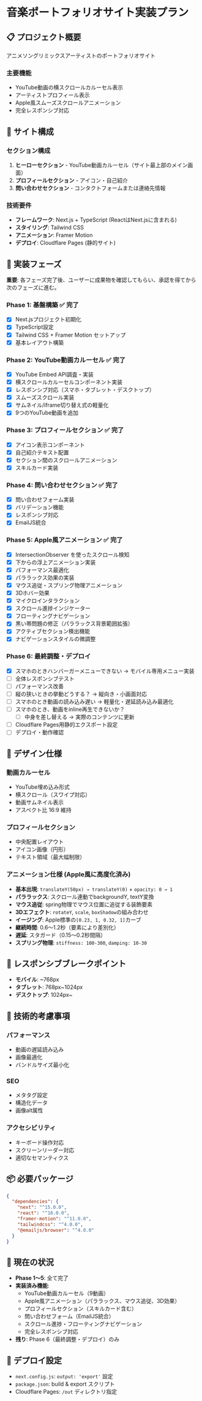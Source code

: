 # 音楽ポートフォリオサイト実装プラン

## 📋 プロジェクト概要
アニメソングリミックスアーティストのポートフォリオサイト

### 主要機能
- YouTube動画の横スクロールカルーセル表示
- アーティストプロフィール表示
- Apple風スムーズスクロールアニメーション
- 完全レスポンシブ対応

## 🎯 サイト構成

### セクション構成
1. **ヒーローセクション** - YouTube動画カルーセル（サイト最上部のメイン画面）
2. **プロフィールセクション** - アイコン・自己紹介
3. **問い合わせセクション** - コンタクトフォームまたは連絡先情報

### 技術要件
- **フレームワーク**: Next.js + TypeScript (ReactはNext.jsに含まれる)
- **スタイリング**: Tailwind CSS
- **アニメーション**: Framer Motion
- **デプロイ**: Cloudflare Pages (静的サイト)

## 🚀 実装フェーズ

**重要**: 各フェーズ完了後、ユーザーに成果物を確認してもらい、承認を得てから次のフェーズに進む。

### Phase 1: 基盤構築 ✅ **完了**
- [x] Next.jsプロジェクト初期化
- [x] TypeScript設定
- [x] Tailwind CSS + Framer Motion セットアップ
- [x] 基本レイアウト構築

### Phase 2: YouTube動画カルーセル ✅ **完了**
- [x] YouTube Embed API調査・実装
- [x] 横スクロールカルーセルコンポーネント実装
- [x] レスポンシブ対応（スマホ・タブレット・デスクトップ）
- [x] スムーズスクロール実装
- [x] サムネイル/iframe切り替え式の軽量化
- [x] 9つのYouTube動画を追加

### Phase 3: プロフィールセクション ✅ **完了**
- [x] アイコン表示コンポーネント
- [x] 自己紹介テキスト配置
- [x] セクション間のスクロールアニメーション
- [x] スキルカード実装

### Phase 4: 問い合わせセクション ✅ **完了**
- [x] 問い合わせフォーム実装
- [x] バリデーション機能
- [x] レスポンシブ対応
- [x] EmailJS統合

### Phase 5: Apple風アニメーション ✅ **完了**
- [x] IntersectionObserver を使ったスクロール検知
- [x] 下からの浮上アニメーション実装
- [x] パフォーマンス最適化
- [x] パララックス効果の実装
- [x] マウス追従・スプリング物理アニメーション
- [x] 3Dホバー効果
- [x] マイクロインタラクション
- [x] スクロール進捗インジケーター
- [x] フローティングナビゲーション
- [x] 黒い帯問題の修正（パララックス背景範囲拡張）
- [x] アクティブセクション検出機能
- [x] ナビゲーションスタイルの微調整

### Phase 6: 最終調整・デプロイ
- [x] スマホのときハンバーガーメニューできない → モバイル専用メニュー実装
- [ ] 全体レスポンシブテスト
- [ ] パフォーマンス改善
- [ ] 縦の狭いときの挙動どうする？ → 縦向き・小画面対応
- [ ] スマホのとき動画の読み込み遅い → 軽量化・遅延読み込み最適化
- [ ] スマホのとき、動画をinline再生できないか？
  - [ ] 中身を差し替える → 実際のコンテンツに更新
- [ ] Cloudflare Pages用静的エクスポート設定
- [ ] デプロイ・動作確認

## 🎨 デザイン仕様

### 動画カルーセル
- YouTube埋め込み形式
- 横スクロール（スワイプ対応）
- 動画サムネイル表示
- アスペクト比 16:9 維持

### プロフィールセクション
- 中央配置レイアウト
- アイコン画像（円形）
- テキスト領域（最大幅制限）

### アニメーション仕様 (Apple風に高度化済み)
- **基本出現**: `translateY(50px) → translateY(0)` + `opacity: 0 → 1`
- **パララックス**: スクロール連動でbackgroundY, textY変換
- **マウス追従**: spring物理でマウス位置に追従する装飾要素
- **3Dエフェクト**: `rotateY`, `scale`, `boxShadow`の組み合わせ
- **イージング**: Apple標準の`[0.23, 1, 0.32, 1]`カーブ
- **継続時間**: 0.6～1.2秒（要素により差別化）
- **遅延**: スタガード（0.15～0.2秒間隔）
- **スプリング物理**: `stiffness: 100-300`, `damping: 10-30`

## 📱 レスポンシブブレークポイント
- **モバイル**: ~768px
- **タブレット**: 768px~1024px  
- **デスクトップ**: 1024px~

## 🔧 技術的考慮事項

### パフォーマンス
- 動画の遅延読み込み
- 画像最適化
- バンドルサイズ最小化

### SEO
- メタタグ設定
- 構造化データ
- 画像alt属性

### アクセシビリティ
- キーボード操作対応
- スクリーンリーダー対応
- 適切なセマンティクス

## 📦 必要パッケージ
```json
{
  "dependencies": {
    "next": "^15.0.0",
    "react": "^18.0.0",
    "framer-motion": "^11.0.0",
    "tailwindcss": "^4.0.0",
    "@emailjs/browser": "^4.0.0"
  }
}
```

## 🎯 現在の状況
- **Phase 1～5**: 全て完了
- **実装済み機能**: 
  - YouTube動画カルーセル（9動画）
  - Apple風アニメーション（パララックス、マウス追従、3D効果）
  - プロフィールセクション（スキルカード含む）
  - 問い合わせフォーム（EmailJS統合）
  - スクロール進捗・フローティングナビゲーション
  - 完全レスポンシブ対応
- **残り**: Phase 6（最終調整・デプロイ）のみ

## 🚢 デプロイ設定
- `next.config.js`: `output: 'export'` 設定
- `package.json`: build & export スクリプト
- Cloudflare Pages: `/out` ディレクトリ指定